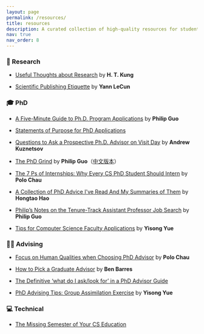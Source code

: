 ```yaml
---
layout: page
permalink: /resources/
title: resources
description: A curated collection of high-quality resources for students and researchers. While many of these materials are written by computer science scholars (👏 to their open-source spirit), the insights are broadly applicable across disciplines.
nav: true
nav_order: 8
---
```


### 🔬 Research

- [Useful Thoughts about Research](https://www.eecs.harvard.edu/htk/phdadvice/) by **H. T. Kung**

- [Scientific Publishing Etiquette](https://x.com/ylecun/status/1796916278201860105) by **Yann LeCun**


### 🎓 PhD

- [A Five-Minute Guide to Ph.D. Program Applications](https://pg.ucsd.edu/PhD-application-tips.htm) by **Philip Guo**

- [Statements of Purpose for PhD Applications](https://cs-sop.org/)  

- [Questions to Ask a Prospective Ph.D. Advisor on Visit Day](https://blog.ml.cmu.edu/2020/03/02/questions-to-ask-a-prospective-ph-d-advisor-on-visit-day-with-thorough-and-forthright-explanations/) by **Andrew Kuznetsov**

- [The PhD Grind](https://www.dropbox.com/s/5c70typ50be0d9l/pguo-PhD-grind.pdf?dl=0) by **Philip Guo**（[中文版本](https://github.com/tracholar/phd-grind-chn/blob/master/phd-grind-chn.pdf)）

- [The 7 Ps of Internships: Why Every CS PhD Student Should Intern](https://medium.com/polo-club-of-data-science/the-7-ps-of-internships-why-every-cs-phd-student-should-intern-a5ad7122b0be) by **Polo Chau**  

- [A Collection of PhD Advice I've Read And My Summaries of Them](https://hongtaoh.com/en/2021/09/18/phd-advice-collection/) by **Hongtao Hao**

- [Philip’s Notes on the Tenure-Track Assistant Professor Job Search](https://xb00dx.github.io/files/guo-faculty-job-search.pdf) by **Philip Guo**  

- [Tips for Computer Science Faculty Applications](https://yisongyue.medium.com/checklist-of-tips-for-computer-science-faculty-applications-9fd2480649cc) by **Yisong Yue**


### 🧑‍🏫 Advising

- [Focus on Human Qualities when Choosing PhD Advisor](https://medium.com/polo-club-of-data-science/how-to-choose-phd-advisor-1a6682caf28e) by **Polo Chau**

- [How to Pick a Graduate Advisor](https://hst.mit.edu/sites/default/files/media/files/Barres%20BA.Neuron.80.275.2013.pdf) by **Ben Barres**

- [The Definitive ‘what do I ask/look for’ in a PhD Advisor Guide](https://www.cs.columbia.edu/wp-content/uploads/2019/03/Get-Advisor.pdf)

- [PhD Advising Tips: Group Assimilation Exercise](https://yisongyue.medium.com/phd-advising-tips-group-assimilation-exercise-b0aedfb8febc) by **Yisong Yue**

### 💻 Technical

- [The Missing Semester of Your CS Education](https://missing.csail.mit.edu/)  

